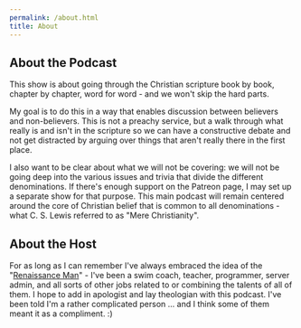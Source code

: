 ```yaml
---
permalink: /about.html
title: About
---
```

## About the Podcast
This show is about going through the Christian scripture book by book, chapter by chapter, word for word - and we won't skip the hard parts.

My goal is to do this in a way that enables discussion between believers and non-believers. This is not a preachy service, but a walk through what really is and isn't in the scripture so we can have a constructive debate and not get distracted by arguing over things that aren't really there in the first place.

I also want to be clear about what we will not be covering: we will not be going deep into the various issues and trivia that divide the different denominations. If there's enough support on the Patreon page, I may set up a separate show for that purpose. This main podcast will remain centered around the core of Christian belief that is common to all denominations - what C. S. Lewis referred to as "Mere Christianity".

## About the Host
For as long as I can remember I've always embraced the idea of the "[Renaissance Man](https://simple.wikipedia.org/wiki/Renaissance_man)" - I've been a swim coach, teacher, programmer, server admin, and all sorts of other jobs related to or combining the talents of all of them. I hope to add in apologist and lay theologian with this podcast. I've been told I'm a rather complicated person ... and I think some of them meant it as a compliment. :)